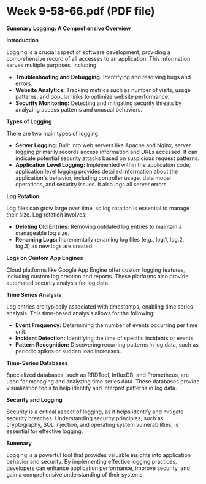 # Week 9-58-66.pdf (PDF file)
**Summary**
**Logging: A Comprehensive Overview**

**Introduction**

Logging is a crucial aspect of software development, providing a comprehensive record of all accesses to an application. This information serves multiple purposes, including:

* **Troubleshooting and Debugging:** Identifying and resolving bugs and errors.
* **Website Analytics:** Tracking metrics such as number of visits, usage patterns, and popular links to optimize website performance.
* **Security Monitoring:** Detecting and mitigating security threats by analyzing access patterns and unusual behaviors.

**Types of Logging**

There are two main types of logging:

* **Server Logging:** Built into web servers like Apache and Nginx, server logging primarily records access information and URLs accessed. It can indicate potential security attacks based on suspicious request patterns.
* **Application Level Logging:** Implemented within the application code, application level logging provides detailed information about the application's behavior, including controller usage, data model operations, and security issues. It also logs all server errors.

**Log Rotation**

Log files can grow large over time, so log rotation is essential to manage their size. Log rotation involves:

* **Deleting Old Entries:** Removing outdated log entries to maintain a manageable log size.
* **Renaming Logs:** Incrementally renaming log files (e.g., log.1, log.2, log.3) as new logs are created.

**Logs on Custom App Engines**

Cloud platforms like Google App Engine offer custom logging features, including custom log creation and reports. These platforms also provide automated security analysis for log data.

**Time Series Analysis**

Log entries are typically associated with timestamps, enabling time series analysis. This time-based analysis allows for the following:

* **Event Frequency:** Determining the number of events occurring per time unit.
* **Incident Detection:** Identifying the time of specific incidents or events.
* **Pattern Recognition:** Discovering recurring patterns in log data, such as periodic spikes or sudden load increases.

**Time-Series Databases**

Specialized databases, such as RRDTool, InfluxDB, and Prometheus, are used for managing and analyzing time series data. These databases provide visualization tools to help identify and interpret patterns in log data.

**Security and Logging**

Security is a critical aspect of logging, as it helps identify and mitigate security breaches. Understanding security principles, such as cryptography, SQL injection, and operating system vulnerabilities, is essential for effective logging.

**Summary**

Logging is a powerful tool that provides valuable insights into application behavior and security. By implementing effective logging practices, developers can enhance application performance, improve security, and gain a comprehensive understanding of their systems.
